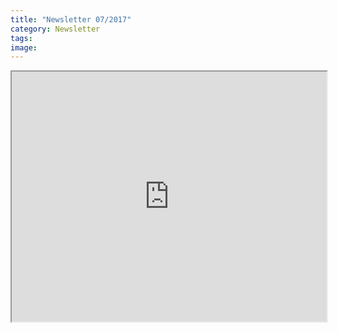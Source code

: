 ```yaml
---
title: "Newsletter 07/2017"
category: Newsletter
tags: 
image: 
---
```


<iframe src="http://mailchi.mp/e863f7472d0f/mb0pnf6hnf" width="100%" height="400px"></iframe>
